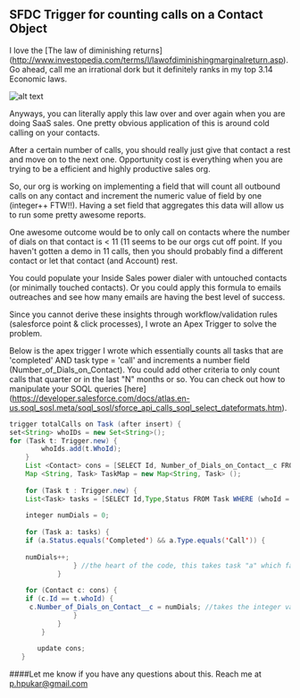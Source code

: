 ## SFDC Trigger for counting calls on a Contact Object

I love the [The law of diminishing returns] (http://www.investopedia.com/terms/l/lawofdiminishingmarginalreturn.asp). Go ahead, call me an irrational dork but it definitely ranks in my top 3.14 Economic laws.

![alt text](http://vignette2.wikia.nocookie.net/economics/images/d/dd/Marginal_Utility.JPG/revision/latest?cb=20060726191218 "Diminishing Returns Graph")

Anyways, you can literally apply this law over and over again when you are doing SaaS sales. One pretty obvious application of this is around cold calling on your contacts. 

After a certain number of calls, you should really just give that contact a rest and move on to the next one. Opportunity cost is everything when you are trying to be a efficient and highly productive sales org. 

So, our org is working on implementing a field that will count all outbound calls on any contact and increment the numeric value of field by one (integer++ FTW!!). Having a set field that aggregates this data will allow us to run some pretty awesome reports. 

One awesome outcome would be to only call on contacts where the number of dials on that contact is < 11 (11 seems to be our orgs cut off point. If you haven't gotten a demo in 11 calls, then you should probably find a different contact or let that contact (and Account) rest. 

You could populate your Inside Sales power dialer with untouched contacts (or minimally touched contacts). Or you could apply this formula to emails outreaches and see how many emails are having the best level of success.

Since you cannot derive these insights through workflow/validation rules (salesforce point & click processes), I wrote an Apex Trigger to solve the problem.  

Below is the apex trigger I wrote which essentially counts all tasks that are 'completed' AND task type = 'call' and increments a number field (Number_of_Dials_on_Contact). You could add other criteria to only count calls that quarter or in the last "N" months or so. You can check out how to manipulate your SOQL queries [here] (https://developer.salesforce.com/docs/atlas.en-us.soql_sosl.meta/soql_sosl/sforce_api_calls_soql_select_dateformats.htm). 

```Java
trigger totalCalls on Task (after insert) {
set<String> whoIDs = new Set<String>();
for (Task t: Trigger.new) {
        whoIds.add(t.WhoId);
    }
    List <Contact> cons = [SELECT Id, Number_of_Dials_on_Contact__c FROM Contact WHERE Id =: whoIds]; 
    Map <String, Task> TaskMap = new Map<String, Task> (); 
    
    for (Task t : Trigger.new) {
    List<Task> tasks = [SELECT Id,Type,Status FROM Task WHERE (whoId = : t.whoId) AND (ActivityDate=LAST_N_MONTHS:2)]; //LAST_N_MONTHS will allow us to only account for activity that occurred in the last 60 days. 
            
    integer numDials = 0;
    
    for (Task a: tasks) {
    if (a.Status.equals('Completed') && a.Type.equals('Call')) { 
    
    numDials++;
                } //the heart of the code, this takes task "a" which falls in the criteria of Status=completed (task must be completed) AND type=call. 
            }
    
    for (Contact c: cons) {
    if (c.Id == t.whoId) {
     c.Number_of_Dials_on_Contact__c = numDials; //takes the integer value from numDials and puts it in the appropriate field, in this case Number_of_Dials_on_Contact
                }
            }
        }
    
       update cons;
   }
 ```
 
####Let me know if you have any questions about this. 
Reach me at [p.hpukar@gmail.com](p.hpukar@gmail.com)
